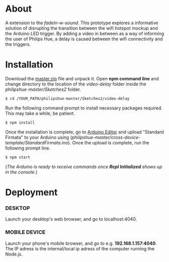 # About

A extension to the *fadein-w-sound*. This prototype explores a informative solution of disrupting the transition between the wifi hotspot mockup and the Arduino LED trigger. By adding a video in between as a way of informing the user of Philips Hue, a delay is caused between the wifi connectivity and the triggers.

# Installation

Download the [master.zip](https://github.com/tanerolcxy/philipshue/archive/master.zip) file and unpack it. Open **npm command line** and change directory to the location of the *video-delay* folder inside the *philipshue-master/Sketches2* folder. 
```
$ cd /YOUR_PATH/philipshue-master/Sketches2/video-delay
```
Run the following command prompt to install necessary packages required. This may take a while, be patient.
```
$ npm install
```
Once the installation is complete, go to [Arduino Editor](https://create.arduino.cc/) and upload "Standard Firmata" to your Arduino using (*philipshue-master/cross-device-template/StandardFirmata.ino*). Once the upload is complete, run the following prompt line. 
```
$ npm start
```
(*The Arduino is ready to receive commands once **Repl Initialized** shows up in the console.*)

# Deployment

### DESKTOP
Launch your desktop's web browser, and go to localhost:4040.

### MOBILE DEVICE
Launch your phone's mobile browser, and go to e.g. **192.168.1.157:4040**. The IP adress is the internal/local ip adress of the computer running the Node.js.
